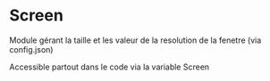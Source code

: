 # Screen
Module gérant la taille et les valeur de la resolution de la fenetre (via config.json)

Accessible partout dans le code via la variable Screen
